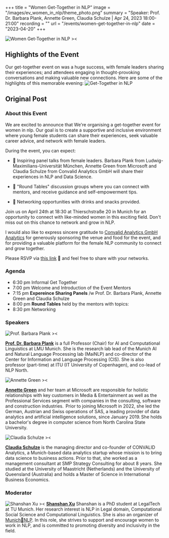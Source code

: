 +++
title = "Women Get-Together in NLP"
image = "/images/ev_women_in_nlp/theme_photo.png"
summary = "Speaker: Prof. Dr. Barbara Plank, Annette Green, Claudia Schulze | Apr 24, 2023 18:00-21:00"
recording = ""
url = "/events/women-get-together-in-nlp"
date = "2023-04-20"
+++

<!--more-->

![Women Get-Together in NLP ><](/images/ev_women_in_nlp/theme_photo.png)


## Highlights of the Event
Our get-together event on was a huge success, with female leaders sharing their experiences; and attendees engaging in thought-provoking conversations and making valuable new connections. Here are some of the highlights of this memorable evening:
![Get-Together in NLP](/images/ev_women_in_nlp/get_together.png)


## Original Post

### About this Event

We are excited to announce that We're organising a get-together event for women in nlp.
Our goal is to create a supportive and inclusive environment where young female students can share their experiences, seek valuable career advice, and network with female leaders.

During the event, you can expect:

- 🎤 Inspiring panel talks from female leaders. Barbara Plank from Ludwig-Maximilians-Universität München, Annette Green from Microsoft and Claudia Schulze from Convalid Analytics GmbH will share their experiences in NLP and Data Science.

- 💬 "Round Tables" discussion groups where you can connect with mentors, and receive guidance and self-empowerment tips.

- 🥂 Networking opportunities with drinks and snacks provided.

Join us on April 24th at 18:30 at Thierschstraße 20 in Munich for an opportunity to connect with like-minded women in this exciting field. Don't miss out on this chance to network and grow in NLP.

I would also like to express sincere gratitude to [Convalid Analytics GmbH Analytics](https://convalid-ai.de/) for generously sponsoring the venue and food for the event, and for providing a valuable platform for the female NLP community to connect and grow together.

Please RSVP via [this link](https://lnkd.in/ewV_vXvA) 🔗 and feel free to share with your networks.




### Agenda

- 6:30 pm Informal Get Together
- 7:00 pm Welcome and Introduction of the Event Mentors
- 7:15 pm **Expereince Sharing Panels** /w Prof. Dr. Barbara Plank, Annette Green and Claudia Schulze
- 8:00 pm **Round Tables** held by the mentors with topics:
- 8:30 pm Networking

### Speakers

![Prof. Barbara Plank ><](https://bplank.github.io/images/barbara.png)

[**Prof. Dr. Barbara Plank**](https://bplank.github.io/) is a full Professor (Chair) for AI and Computational Linguistics at LMU Munich.
She is the research lab lead of the Munich AI and Natural Language Processing lab (MaiNLP) and co-director of the Center for Information and Language Processing (CIS).
She is also professor (part-time) at ITU (IT University of Copenhagen), and co-lead of NLP North.

![Annette Green ><](https://media.licdn.com/dms/image/C4E03AQG3KI49IBsABw/profile-displayphoto-shrink_800_800/0/1656340952869?e=2147483647&v=beta&t=6QLCCgVL1R69U-8sLADFy4831RQ1d6WDTzvgQNaTiHc)

[**Annette Green**](https://de.linkedin.com/in/annettegreen/) and her team at Microsoft are responsible for holistic relationships with key customers in Media & Entertainment as well as the Professional Services segment with companies in the consulting, software and construction industries.  Prior to joining Microsoft in 2022, she led the German, Austrian and Swiss operations of SAS, a leading provider of data analytics and artificial intelligence solutions, since January 2019. She holds a bachelor's degree in computer science from North Carolina State University.

![Claudia Schulze ><](https://convalid-ai.de/static/team/claudia.png)

[**Claudia Schulze**](https://de.linkedin.com/in/claudia-schulze-43a36486) is the managing director and co-founder of CONVALID Analytics, a Munich-based data analytics startup whose mission is to bring data science to business actions. Prior to that, she worked as a management consultant at SMP Strategy Consulting for about 8 years. She studied at the University of Maastricht (Netherlands) and the University of Queensland (Australia) and holds a Master of Science in International Business Economics.


### Moderator

![Shanshan Xu ><](https://sxu3.github.io/authors/admin/avatar_hu91610b169a7652533ea654a0d393ba5d_895245_270x270_fill_q75_lanczos_center.jpg)
[**Shanshan Xu**](https://sxu3.github.io//) Shanshan is a PhD student at LegalTech at TU Munich. Her research interest is NLP in Legal domain, Computational Social Science and Computational Linguistics. She is also an organizer of [Munich🥨NLP](https://munich-nlp.github.io/). In this role, she strives to support and encourage women to work in NLP, and is committed to promoting diversity and inclusivity in the field.
